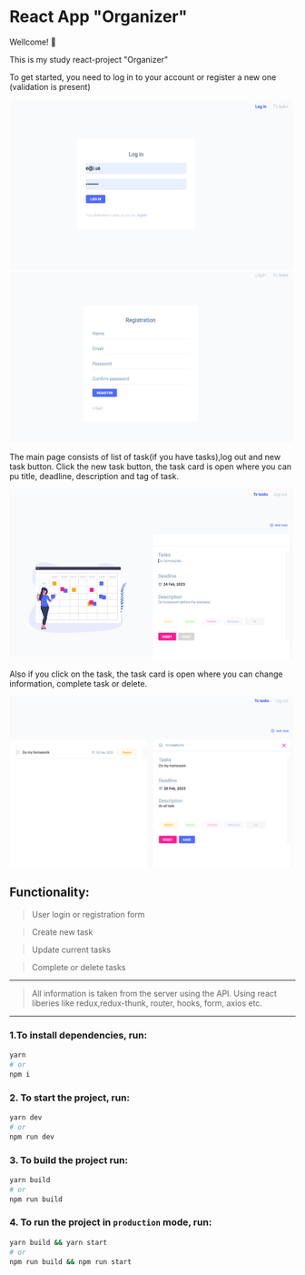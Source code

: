 # React App "Organizer"

Wellcome! 🚀


This is my study react-project "Organizer"

To get started, you need to log in to your account or register a new one (validation is present)
<div>
<img src="https://github.com/pavel-surzhenko/organizer-react-app/blob/main/screens/Login.png" alt='login' width="500" height='300'>
<img src="https://github.com/pavel-surzhenko/organizer-react-app/blob/main/screens/Registration.png" alt='register' width="500" height='300'>
</div>


The main page consists of list of task(if you have tasks),log out and new task button.
Click the new task button, the task card is open where you can pu title, deadline, description and tag of task.

<img src="https://github.com/pavel-surzhenko/organizer-react-app/blob/main/screens/New%20task.png" alt='main' width="500" height='300'>

Also if you click on the task, the task card is open where you can change information, complete task or delete. 

<img src="https://github.com/pavel-surzhenko/organizer-react-app/blob/main/screens/Update%20task.png" alt='update' width="500" height='300'>


## Functionality: 

> User login or registration form

> Create new task

> Update current tasks

> Complete or delete tasks


---

> All information is taken from the server using the API. Using react liberies like redux,redux-thunk, router, hooks, form, axios etc.

---

### 1.To install dependencies, run:

```sh
yarn
# or
npm i
```

### 2. To start the project, run:

```sh
yarn dev
# or
npm run dev
```

### 3. To build the project run:

```sh
yarn build
# or
npm run build
```

### 4. To run the project in `production` mode, run:

```sh
yarn build && yarn start  
# or
npm run build && npm run start
```
